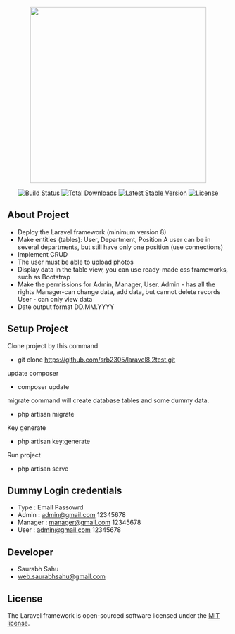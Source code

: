 <p align="center"><a href="https://laravel.com" target="_blank"><img src="https://raw.githubusercontent.com/laravel/art/master/logo-lockup/5%20SVG/2%20CMYK/1%20Full%20Color/laravel-logolockup-cmyk-red.svg" width="400"></a></p>

<p align="center">
<a href="https://travis-ci.org/laravel/framework"><img src="https://travis-ci.org/laravel/framework.svg" alt="Build Status"></a>
<a href="https://packagist.org/packages/laravel/framework"><img src="https://img.shields.io/packagist/dt/laravel/framework" alt="Total Downloads"></a>
<a href="https://packagist.org/packages/laravel/framework"><img src="https://img.shields.io/packagist/v/laravel/framework" alt="Latest Stable Version"></a>
<a href="https://packagist.org/packages/laravel/framework"><img src="https://img.shields.io/packagist/l/laravel/framework" alt="License"></a>
</p>

## About Project

- Deploy the Laravel framework (minimum version 8)
- Make entities (tables): User, Department, Position A user can be in several departments, but still have only one position (use connections)
- Implement CRUD
- The user must be able to upload photos
- Display data in the table view, you can use ready-made css frameworks, such as Bootstrap
- Make the permissions for Admin, Manager, User.
Admin - has all the rights
Manager-can change data, add data, but cannot delete records
User - can only view data
- Date output format DD.MM.YYYY

## Setup  Project

Clone project by this command
- git clone https://github.com/srb2305/laravel8.2test.git

update composer 
- composer update

migrate command will create database tables and some dummy data.
- php artisan migrate

Key generate
- php artisan key:generate

Run project
- php artisan serve

## Dummy Login credentials

- Type	  :  Email	             Passowrd
- Admin	  :  admin@gmail.com	 12345678
- Manager :  manager@gmail.com	 12345678
- User	  :  admin@gmail.com	 12345678

## Developer
- Saurabh Sahu
- web.saurabhsahu@gmail.com


## License

The Laravel framework is open-sourced software licensed under the [MIT license](https://opensource.org/licenses/MIT).
